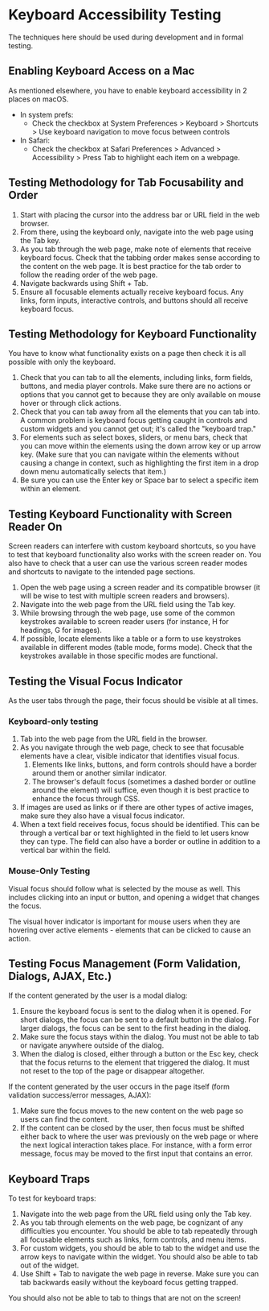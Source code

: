 # Keyboard Accessibility Testing

The techniques here should be used during development and in formal testing.

## Enabling Keyboard Access on a Mac

As mentioned elsewhere, you have to enable keyboard accessibility in 2 places on macOS.

- In system prefs:
    - Check the checkbox at System Preferences > Keyboard > Shortcuts > Use keyboard navigation to move focus between controls
- In Safari:
    - Check the checkbox at Safari Preferences > Advanced > Accessibility > Press Tab to highlight each item on a webpage.

## Testing Methodology for Tab Focusability and Order
1. Start with placing the cursor into the address bar or URL field in the web browser.
2. From there, using the keyboard only, navigate into the web page using the Tab key.
3. As you tab through the web page, make note of elements that receive keyboard focus. Check that the tabbing order makes sense according to the content on the web page. It is best practice for the tab order to follow the reading order of the web page.
4. Navigate backwards using Shift + Tab.
5. Ensure all focusable elements actually receive keyboard focus. Any links, form inputs, interactive controls, and buttons should all receive keyboard focus.

## Testing Methodology for Keyboard Functionality

You have to know what functionality exists on a page then check it is all possible with only the keyboard.

1. Check that you can tab to all the elements, including links, form fields, buttons, and media player controls. Make sure there are no actions or options that you cannot get to because they are only available on mouse hover or through click actions.
2. Check that you can tab away from all the elements that you can tab into. A common problem is keyboard focus getting caught in controls and custom widgets and you cannot get out; it's called the "keyboard trap."
3. For elements such as select boxes, sliders, or menu bars, check that you can move within the elements using the down arrow key or up arrow key. (Make sure that you can navigate within the elements without causing a change in context, such as highlighting the first item in a drop down menu automatically selects that item.)
4. Be sure you can use the Enter key or Space bar to select a specific item within an element.

## Testing Keyboard Functionality with Screen Reader On

Screen readers can interfere with custom keyboard shortcuts, so you have to test that keyboard functionality also works with the screen reader on. You also have to check that a user can use the various screen reader modes and shortcuts to navigate to the intended page sections.

1. Open the web page using a screen reader and its compatible browser (it will be wise to test with multiple screen readers and browsers).
2. Navigate into the web page from the URL field using the Tab key.
3. While browsing through the web page, use some of the common keystrokes available to screen reader users (for instance, H for headings, G for images).
4. If possible, locate elements like a table or a form to use keystrokes available in different modes (table mode, forms mode). Check that the keystrokes available in those specific modes are functional.

## Testing the Visual Focus Indicator

As the user tabs through the page, their focus should be visible at all times.

### Keyboard-only testing

1. Tab into the web page from the URL field in the browser.
2. As you navigate through the web page, check to see that focusable elements have a clear, visible indicator that identifies visual focus.
    1. Elements like links, buttons, and form controls should have a border around them or another similar indicator.
    2. The browser's default focus (sometimes a dashed border or outline around the element) will suffice, even though it is best practice to enhance the focus through CSS.
3. If images are used as links or if there are other types of active images, make sure they also have a visual focus indicator.
4. When a text field receives focus, focus should be identified. This can be through a vertical bar or text highlighted in the field to let users know they can type. The field can also have a border or outline in addition to a vertical bar within the field.

### Mouse-Only Testing

Visual focus should follow what is selected by the mouse as well. This includes clicking into an input or button, and opening a widget that changes the focus.

The visual hover indicator is important for mouse users when they are hovering over active elements - elements that can be clicked to cause an action.

## Testing Focus Management (Form Validation, Dialogs, AJAX, Etc.)

If the content generated by the user is a modal dialog:

1. Ensure the keyboard focus is sent to the dialog when it is opened. For short dialogs, the focus can be sent to a default button in the dialog. For larger dialogs, the focus can be sent to the first heading in the dialog.
2. Make sure the focus stays within the dialog. You must not be able to tab or navigate anywhere outside of the dialog.
3. When the dialog is closed, either through a button or the Esc key, check that the focus returns to the element that triggered the dialog. It must not reset to the top of the page or disappear altogether.

If the content generated by the user occurs in the page itself (form validation success/error messages, AJAX):

1. Make sure the focus moves to the new content on the web page so users can find the content.
2. If the content can be closed by the user, then focus must be shifted either back to where the user was previously on the web page or where the next logical interaction takes place. For instance, with a form error message, focus may be moved to the first input that contains an error.


## Keyboard Traps

To test for keyboard traps:

1. Navigate into the web page from the URL field using only the Tab key.
2. As you tab through elements on the web page, be cognizant of any difficulties you encounter. You should be able to tab repeatedly through all focusable elements such as links, form controls, and menu items.
3. For custom widgets, you should be able to tab to the widget and use the arrow keys to navigate within the widget. You should also be able to tab out of the widget.
4. Use Shift + Tab to navigate the web page in reverse. Make sure you can tab backwards easily without the keyboard focus getting trapped.

You should also not be able to tab to things that are not on the screen!